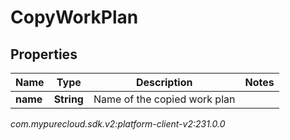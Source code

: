 # CopyWorkPlan


## Properties

| Name | Type | Description | Notes |
| ------------ | ------------- | ------------- | ------------- |
| **name** | **String** | Name of the copied work plan |  |




_com.mypurecloud.sdk.v2:platform-client-v2:231.0.0_
